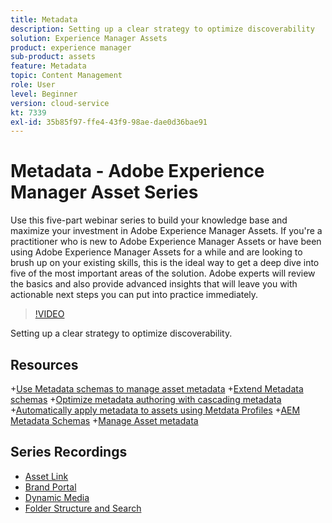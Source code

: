 ```yaml
---
title: Metadata
description: Setting up a clear strategy to optimize discoverability
solution: Experience Manager Assets
product: experience manager
sub-product: assets
feature: Metadata
topic: Content Management
role: User
level: Beginner
version: cloud-service
kt: 7339
exl-id: 35b85f97-ffe4-43f9-98ae-dae0d36bae91
---
```

# Metadata - Adobe Experience Manager Asset Series

Use this five-part webinar series to build your knowledge base and maximize your investment in Adobe Experience Manager Assets. If you're a practitioner who is new to Adobe Experience Manager Assets or have been using Adobe Experience Manager Assets for a while and are looking to brush up on your existing skills, this is the ideal way to get a deep dive into five of the most important areas of the solution. Adobe experts will review the basics and also provide advanced insights that will leave you with actionable next steps you can put into practice immediately.

>[!VIDEO](https://video.tv.adobe.com/v/332134/?quality=12&learn=on&hidetitle=true)

Setting up a clear strategy to optimize discoverability.

## Resources

+[Use Metadata schemas to manage asset metadata](https://experienceleague.adobe.com/docs/experience-manager-learn/assets/authoring/metadata.html)
+[Extend Metadata schemas](https://experienceleague.adobe.com/docs/experience-manager-learn/assets/configuring/metadata-schemas.html)
+[Optimize metadata authoring with cascading metadata](https://experienceleague.adobe.com/docs/experience-manager-learn/assets/metadata/cascade-metadata-feature-video-use.html)
+[Automatically apply metadata to assets using Metdata Profiles](https://experienceleague.adobe.com/docs/experience-manager-learn/assets/configuring/metadata-profiles.html)
+[AEM Metadata Schemas](https://experienceleague.adobe.com/docs/experience-manager-65/assets/administer/metadata-schemas.html?lang=en#administer)
+[Manage Asset metadata](https://docs.adobe.com/content/help/en/experience-manager-65/assets/administer/meta-edit.html#RegisteringacustomnamespacewithinAEM)

## Series Recordings

+ [Asset Link](asset-link.md)
+ [Brand Portal](brand-portal.md)
+ [Dynamic Media](dynamic-media.md)
+ [Folder Structure and Search](folder-structure-search.md)

